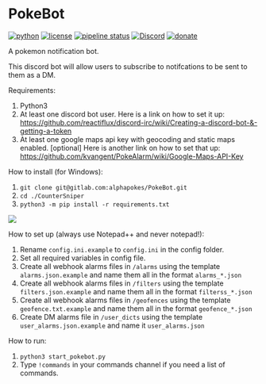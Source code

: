 # PokeBot

[![python](https://img.shields.io/badge/Python-3.6-blue.svg)]() [![license](https://img.shields.io/github/license/mashape/apistatus.svg)](https://img.shields.io/gitlab/license/alphapokes/pokebot) [![pipeline status](https://gitlab.com/alphapokes/PokeBot/badges/master/pipeline.svg)](https://gitlab.com/alphapokes/PokeBot/commits/master) [![Discord](https://img.shields.io/discord/314040044052545538.svg)](https://discordapp.com/channels/314040044052545538/314040595456983040) [![donate](https://img.shields.io/badge/Donate-PayPal-blue.svg)](https://paypal.me/dneal12)

A pokemon notification bot.

This discord bot will allow users to subscribe to notifcations to be sent to them as a DM.

Requirements:

1. Python3
2. At least one discord bot user.  Here is a link on how to set it up: https://github.com/reactiflux/discord-irc/wiki/Creating-a-discord-bot-&-getting-a-token
3. At least one google maps api key with geocoding and static maps enabled. [optional]  Here is another link on how to set that up: https://github.com/kvangent/PokeAlarm/wiki/Google-Maps-API-Key

How to install (for Windows):

1. `git clone git@gitlab.com:alphapokes/PokeBot.git`
2. `cd ./CounterSniper`
3. `python3 -m pip install -r requirements.txt`

![](https://i.imgur.com/jonMjG7.png)

How to set up (always use Notepad++ and never notepad!):

1. Rename `config.ini.example` to `config.ini` in the config folder.
2. Set all required variables in config file.
3. Create all webhook alarms files in `/alarms` using the template `alarms.json.example` and name them all in the format `alarms_*.json`
4. Create all webhook alarms files in `/filters` using the template `filters.json.example` and name them all in the format `filterss_*.json`
5. Create all webhook alarms files in `/geofences` using the template `geofence.txt.example` and name them all in the format `geofence_*.json`
6. Create DM alarms file in `/user_dicts` using the template `user_alarms.json.example` and name it `user_alarms.json`

How to run:

1. `python3 start_pokebot.py`
2. Type `!commands` in your commands channel if you need a list of commands.